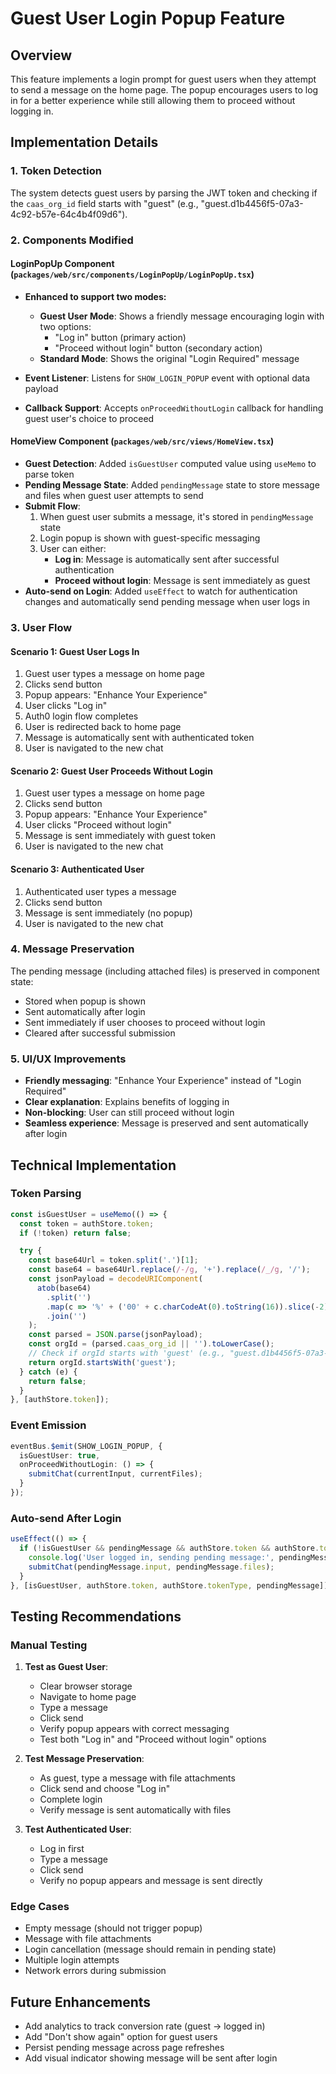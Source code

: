 # Guest User Login Popup Feature

## Overview
This feature implements a login prompt for guest users when they attempt to send a message on the home page. The popup encourages users to log in for a better experience while still allowing them to proceed without logging in.

## Implementation Details

### 1. Token Detection
The system detects guest users by parsing the JWT token and checking if the `caas_org_id` field starts with "guest" (e.g., "guest.d1b4456f5-07a3-4c92-b57e-64c4b4f09d6").

### 2. Components Modified

#### LoginPopUp Component (`packages/web/src/components/LoginPopUp/LoginPopUp.tsx`)
- **Enhanced to support two modes:**
  - **Guest User Mode**: Shows a friendly message encouraging login with two options:
    - "Log in" button (primary action)
    - "Proceed without login" button (secondary action)
  - **Standard Mode**: Shows the original "Login Required" message

- **Event Listener**: Listens for `SHOW_LOGIN_POPUP` event with optional data payload
- **Callback Support**: Accepts `onProceedWithoutLogin` callback for handling guest user's choice to proceed

#### HomeView Component (`packages/web/src/views/HomeView.tsx`)
- **Guest Detection**: Added `isGuestUser` computed value using `useMemo` to parse token
- **Pending Message State**: Added `pendingMessage` state to store message and files when guest user attempts to send
- **Submit Flow**:
  1. When guest user submits a message, it's stored in `pendingMessage` state
  2. Login popup is shown with guest-specific messaging
  3. User can either:
     - **Log in**: Message is automatically sent after successful authentication
     - **Proceed without login**: Message is sent immediately as guest
- **Auto-send on Login**: Added `useEffect` to watch for authentication changes and automatically send pending message when user logs in

### 3. User Flow

#### Scenario 1: Guest User Logs In
1. Guest user types a message on home page
2. Clicks send button
3. Popup appears: "Enhance Your Experience"
4. User clicks "Log in"
5. Auth0 login flow completes
6. User is redirected back to home page
7. Message is automatically sent with authenticated token
8. User is navigated to the new chat

#### Scenario 2: Guest User Proceeds Without Login
1. Guest user types a message on home page
2. Clicks send button
3. Popup appears: "Enhance Your Experience"
4. User clicks "Proceed without login"
5. Message is sent immediately with guest token
6. User is navigated to the new chat

#### Scenario 3: Authenticated User
1. Authenticated user types a message
2. Clicks send button
3. Message is sent immediately (no popup)
4. User is navigated to the new chat

### 4. Message Preservation
The pending message (including attached files) is preserved in component state:
- Stored when popup is shown
- Sent automatically after login
- Sent immediately if user chooses to proceed without login
- Cleared after successful submission

### 5. UI/UX Improvements
- **Friendly messaging**: "Enhance Your Experience" instead of "Login Required"
- **Clear explanation**: Explains benefits of logging in
- **Non-blocking**: User can still proceed without login
- **Seamless experience**: Message is preserved and sent automatically after login

## Technical Implementation

### Token Parsing
```typescript
const isGuestUser = useMemo(() => {
  const token = authStore.token;
  if (!token) return false;

  try {
    const base64Url = token.split('.')[1];
    const base64 = base64Url.replace(/-/g, '+').replace(/_/g, '/');
    const jsonPayload = decodeURIComponent(
      atob(base64)
        .split('')
        .map(c => '%' + ('00' + c.charCodeAt(0).toString(16)).slice(-2))
        .join('')
    );
    const parsed = JSON.parse(jsonPayload);
    const orgId = (parsed.caas_org_id || '').toLowerCase();
    // Check if orgId starts with 'guest' (e.g., "guest.d1b4456f5-07a3-4c92-b57e-64c4b4f09d6")
    return orgId.startsWith('guest');
  } catch (e) {
    return false;
  }
}, [authStore.token]);
```

### Event Emission
```typescript
eventBus.$emit(SHOW_LOGIN_POPUP, {
  isGuestUser: true,
  onProceedWithoutLogin: () => {
    submitChat(currentInput, currentFiles);
  }
});
```

### Auto-send After Login
```typescript
useEffect(() => {
  if (!isGuestUser && pendingMessage && authStore.token && authStore.tokenType === 'private') {
    console.log('User logged in, sending pending message:', pendingMessage);
    submitChat(pendingMessage.input, pendingMessage.files);
  }
}, [isGuestUser, authStore.token, authStore.tokenType, pendingMessage]);
```

## Testing Recommendations

### Manual Testing
1. **Test as Guest User**:
   - Clear browser storage
   - Navigate to home page
   - Type a message
   - Click send
   - Verify popup appears with correct messaging
   - Test both "Log in" and "Proceed without login" options

2. **Test Message Preservation**:
   - As guest, type a message with file attachments
   - Click send and choose "Log in"
   - Complete login
   - Verify message is sent automatically with files

3. **Test Authenticated User**:
   - Log in first
   - Type a message
   - Click send
   - Verify no popup appears and message is sent directly

### Edge Cases
- Empty message (should not trigger popup)
- Message with file attachments
- Login cancellation (message should remain in pending state)
- Multiple login attempts
- Network errors during submission

## Future Enhancements
- Add analytics to track conversion rate (guest → logged in)
- Add "Don't show again" option for guest users
- Persist pending message across page refreshes
- Add visual indicator showing message will be sent after login


